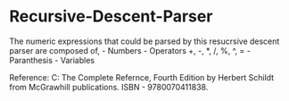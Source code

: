 # Recursive-Descent-Parser
The numeric expressions that could be parsed by this resucrsive descent 
parser are composed of,
        - Numbers
        - Operators +, -, *, /, %, ^, =
        - Paranthesis
        - Variables

Reference: C: The Complete Refernce, Fourth Edition by Herbert Schildt 
from McGrawhill publications.
ISBN - 9780070411838.
